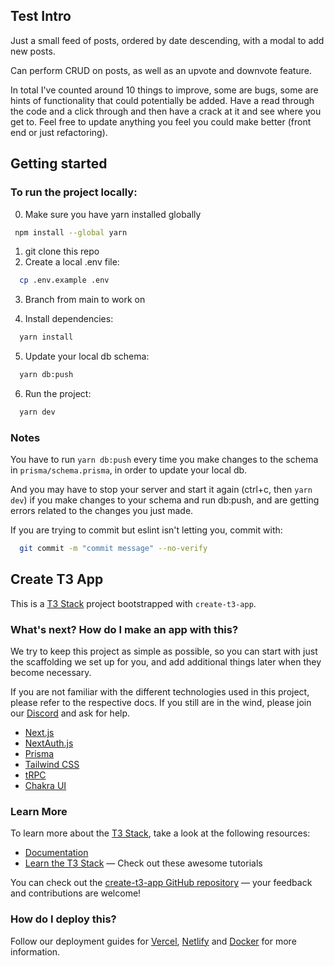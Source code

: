 ## Test Intro

Just a small feed of posts, ordered by date descending, with a modal to add new posts.

Can perform CRUD on posts, as well as an upvote and downvote feature.

In total I've counted around 10 things to improve, some are bugs, some are hints of functionality that could potentially be added. Have a read through the code and a click through and then have a crack at it and see where you get to. Feel free to update anything you feel you could make better (front end or just refactoring).

## Getting started

### To run the project locally:

0. Make sure you have yarn installed globally

```bash
 npm install --global yarn
```

1. git clone this repo
2. Create a local .env file:

```bash
  cp .env.example .env
```

3. Branch from main to work on

4. Install dependencies:

```bash
  yarn install
```

5. Update your local db schema:

```bash
  yarn db:push
```

6. Run the project:

```bash
  yarn dev
```

### Notes

You have to run `yarn db:push` every time you make changes to the schema in `prisma/schema.prisma`, in order to update your local db.

And you may have to stop your server and start it again (ctrl+c, then `yarn dev`) if you make changes to your schema and run db:push, and are getting errors related to the changes you just made.

If you are trying to commit but eslint isn't letting you, commit with:

```bash
  git commit -m "commit message" --no-verify
```

## Create T3 App

This is a [T3 Stack](https://create.t3.gg/) project bootstrapped with `create-t3-app`.

### What's next? How do I make an app with this?

We try to keep this project as simple as possible, so you can start with just the scaffolding we set up for you, and add additional things later when they become necessary.

If you are not familiar with the different technologies used in this project, please refer to the respective docs. If you still are in the wind, please join our [Discord](https://t3.gg/discord) and ask for help.

- [Next.js](https://nextjs.org)
- [NextAuth.js](https://next-auth.js.org)
- [Prisma](https://prisma.io)
- [Tailwind CSS](https://tailwindcss.com)
- [tRPC](https://trpc.io)
- [Chakra UI](https://chakra-ui.com/)

### Learn More

To learn more about the [T3 Stack](https://create.t3.gg/), take a look at the following resources:

- [Documentation](https://create.t3.gg/)
- [Learn the T3 Stack](https://create.t3.gg/en/faq#what-learning-resources-are-currently-available) — Check out these awesome tutorials

You can check out the [create-t3-app GitHub repository](https://github.com/t3-oss/create-t3-app) — your feedback and contributions are welcome!

### How do I deploy this?

Follow our deployment guides for [Vercel](https://create.t3.gg/en/deployment/vercel), [Netlify](https://create.t3.gg/en/deployment/netlify) and [Docker](https://create.t3.gg/en/deployment/docker) for more information.
